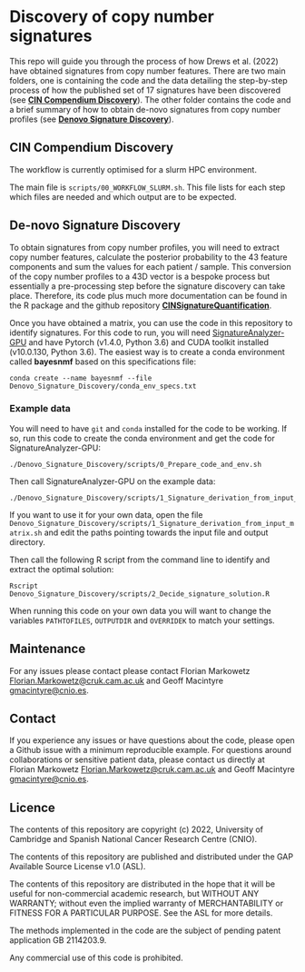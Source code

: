 # Discovery of copy number signatures

This repo will guide you through the process of how Drews et al. (2022) have obtained signatures from copy number features. There are two main folders, one is containing the code and the data detailing the step-by-step process of how the published set of 17 signatures have been discovered (see [**CIN Compendium Discovery**](CIN_Compendium_Discovery/)). The other folder contains the code and a brief summary of how to obtain de-novo signatures from copy number profiles (see [**Denovo Signature Discovery**](Denovo_Signature_Discovery/)).


## CIN Compendium Discovery

The workflow is currently optimised for a slurm HPC environment. 

The main file is `scripts/00_WORKFLOW_SLURM.sh`. This file lists for each step which files are needed and which output are to be expected.


## De-novo Signature Discovery

To obtain signatures from copy number profiles, you will need to extract copy number features, calculate the posterior probability to the 43 feature components and sum the values for each patient / sample. This conversion of the copy number profiles to a 43D vector is a bespoke process but essentially a pre-processing step before the signature discovery can take place. Therefore, its code plus much more documentation can be found in the R package and the github repository [**CINSignatureQuantification**](https://github.com/markowetzlab/CINSignatureQuantification).

Once you have obtained a matrix, you can use the code in this repository to identify signatures. For this code to run, you will need [SignatureAnalyzer-GPU](https://github.com/broadinstitute/SignatureAnalyzer-GPU) and have Pytorch (v1.4.0, Python 3.6) and CUDA toolkit installed (v10.0.130, Python 3.6). The easiest way is to create a conda environment called **bayesnmf** based on this specifications file: 
```
conda create --name bayesnmf --file Denovo_Signature_Discovery/conda_env_specs.txt
```

### Example data

You will need to have `git` and `conda` installed for the code to be working. If so, run this code to create the conda environment and get the code for SignatureAnalyzer-GPU:

```
./Denovo_Signature_Discovery/scripts/0_Prepare_code_and_env.sh
```

Then call SignatureAnalyzer-GPU on the example data:
```
./Denovo_Signature_Discovery/scripts/1_Signature_derivation_from_input_matrix.sh`
```

If you want to use it for your own data, open the file `Denovo_Signature_Discovery/scripts/1_Signature_derivation_from_input_matrix.sh` and edit the paths pointing towards the input file and output directory.


Then call the following R script from the command line to identify and extract the optimal solution:
```
Rscript Denovo_Signature_Discovery/scripts/2_Decide_signature_solution.R
```

When running this code on your own data you will want to change the variables `PATHTOFILES`, `OUTPUTDIR` and `OVERRIDEK` to match your settings.

## Maintenance

For any issues please contact please contact Florian Markowetz Florian.Markowetz@cruk.cam.ac.uk and Geoff Macintyre gmacintyre@cnio.es.


## Contact

If you experience any issues or have questions about the code, please open a Github issue with a minimum reproducible example. For questions around collaborations or sensitive patient data, please contact us directly at Florian Markowetz <Florian.Markowetz@cruk.cam.ac.uk> and Geoff Macintyre <gmacintyre@cnio.es>.

## Licence
The contents of this repository are copyright (c) 2022, University of Cambridge and Spanish National Cancer Research Centre (CNIO).

The contents of this repository are published and distributed under the GAP Available Source License v1.0 (ASL). 

The contents of this repository are distributed in the hope that it will be useful for non-commercial academic research, but WITHOUT ANY WARRANTY; without even the implied warranty of MERCHANTABILITY or FITNESS FOR A PARTICULAR PURPOSE.  See the ASL for more details. 

The methods implemented in the code are the subject of pending patent application GB 2114203.9.

Any commercial use of this code is prohibited.

